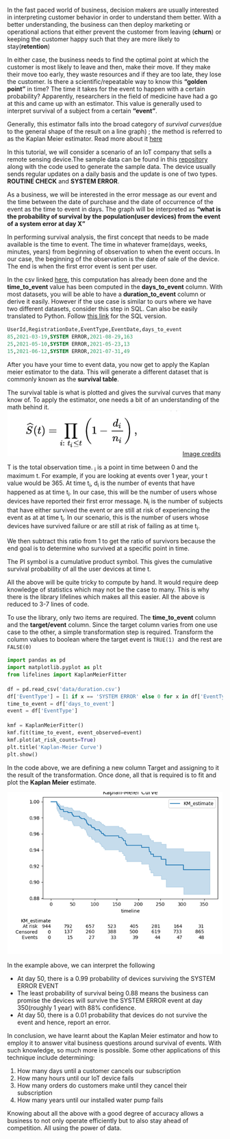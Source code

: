 In the fast paced world of business, decision makers are usually interested in interpreting customer behavior in order to understand them better. With a better understanding, the business can then deploy marketing or operational actions that either prevent the customer from leaving (**churn**) or keeping the customer happy such that they are more likely to stay(**retention**)

In either case, the business needs to find the optimal point at which the customer is most likely to leave and then, make their move. If they make their move too early, they waste resources and if they are too late, they lose the customer. Is there a scientific/repeatable way to know this **“golden point”**  in time? The time it takes for the event to happen with a certain probability? Apparently, researchers in the field of medicine have had a go at this and came up with an estimator. This value is generally used to interpret survival of a subject from a certain **“event”**. 

Generally, this estimator falls into the broad category of _survival curves_(due to the general shape of the result on a line graph) ; the method is referred to as the Kaplan Meier estimator. Read more about it [here](https://www.karger.com/Article/Fulltext/324758)

In this tutorial, we will consider a scenario of an IoT company that sells a remote sensing device.The sample data can be found in this [repository](https://github.com/KimaruThagna/CohortAnalysis/tree/master) along with the code used to generate the sample data. The device usually sends regular updates on a daily basis and the update is one of two types. **ROUTINE CHECK** and **SYSTEM ERROR**. 

As a business, we will be interested in the error message as our event and the time between the date of purchase and the date of occurrence of the event as the time to event in days. The graph will be interpreted as **“what is the probability of survival by the population(user devices) from the event of a system error at day X”**

In performing survival analysis, the first concept that needs to be made available is the time to event. The time in whatever frame(days, weeks, minutes, years) from beginning of observation to when the event occurs. In our case, the beginning of the observation is the date of sale of the device. The end is when the first error event is sent per user. 

In the csv linked [here](https://github.com/KimaruThagna/CohortAnalysis/tree/master/data), this computation has already been done and the **time_to_event** value has been computed in the **days_to_event** column. With most datasets, you will be able to have a **duration_to_event** column or derive it easily. However if the use case is similar to ours where we have two different datasets, consider this step in SQL. Can also be easily translated to Python. Follow [this link](https://github.com/KimaruThagna/CohortAnalysis/blob/master/sql/duration_table.sql) for the SQL version.


```sql
UserId,RegistrationDate,EventType,EventDate,days_to_event
85,2021-03-19,SYSTEM ERROR,2021-08-29,163
25,2021-05-10,SYSTEM ERROR,2021-05-23,13
15,2021-06-12,SYSTEM ERROR,2021-07-31,49
```

After you have your time to event data, you now get to apply the Kaplan meier estimator to the data. This will generate a different dataset that is commonly known as the **survival table**. 

The survival table is what is plotted and gives the survival curves that many know of. To apply the estimator, one needs a bit of an understanding of the math behind it.
![](images/equation.PNG)
[Image credits](https://en.wikipedia.org/wiki/Kaplan%E2%80%93Meier_estimator)


T is the total observation time. <sub>i</sub> is a point in time between 0 and the maximum t. For example, if you are looking at events over 1 year, your t value would be 365. At time t<sub>i</sub>, d<sub>i</sub> is the number of events that have happened as at time t<sub>i</sub>. In our case, this will be the number of users whose devices have reported their first error message. N<sub>i</sub> is the number of subjects that have either survived the event or are still at risk of experiencing the event as at at time t<sub>i</sub>. In our scenario, this is the number of users whose devices have survived failure or are still at risk of failing as at time t<sub>i</sub>.

We then subtract this ratio from 1 to get the ratio of survivors because the end goal is to determine who survived at a specific point in time.

The PI symbol is a cumulative product symbol. This gives the cumulative survival probability of all the user devices at time t.

All the above will be quite tricky to compute by hand. It would require deep knowledge of statistics which may not be the case to many. This is why there is the library lifelines which makes all this easier. All the above is reduced to 3-7 lines of code.

To use the library, only two items are required. The **time_to_event** column and the **target/event** column. Since the target column varies from one use case to the other, a simple transformation step is required. Transform the column values to boolean where the target event is `TRUE(1) `and the rest are `FALSE(0)`

``` python
import pandas as pd
import matplotlib.pyplot as plt
from lifelines import KaplanMeierFitter 

df = pd.read_csv('data/duration.csv')
df['EventType'] = [1 if x == 'SYSTEM ERROR' else 0 for x in df['EventType']]
time_to_event = df['days_to_event']
event = df['EventType']

kmf = KaplanMeierFitter()
kmf.fit(time_to_event, event_observed=event)
kmf.plot(at_risk_counts=True)
plt.title('Kaplan-Meier Curve')
plt.show()


```
In the code above, we are defining a new column Target and assigning to it the result of the transformation. Once done, all that is required is to fit and plot the **Kaplan Meier** estimate. 

![](images/kaplan_m.png)

In the example above, we can interpret the following
- At day 50, there is a 0.99 probability of devices surviving the SYSTEM ERROR EVENT
- The least probability of survival being 0.88 means the business can promise the devices will survive the SYSTEM ERROR event at day 350(roughly 1 year) with 88% confidence.
- At day 50, there is a 0.01 probability that devices do not survive the event and hence, report an error. 

In conclusion, we have learnt about the Kaplan Meier estimator and how to employ it to answer vital business questions around survival of events. With such knowledge, so much more is possible. Some other applications of this technique include determining:

1. How many days until a customer cancels our subscription
2. How many hours until our IoT device fails
3. How many orders do customers make until they cancel their subscription
4. How many years until our installed water pump fails


Knowing about all the above with a good degree of accuracy allows a business to not only operate efficiently but to also stay ahead of competition. All using the power of data.

